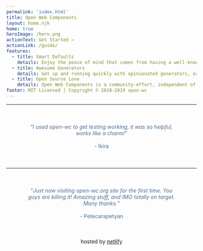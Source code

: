 ```yaml
---
permalink: 'index.html'
title: Open Web Components
layout: home.njk
home: true
heroImage: /hero.png
actionText: Get Started →
actionLink: /guide/
features:
  - title: Smart Defaults
    details: Enjoy the peace of mind that comes from having a well-known default solution for almost everything. From linting to testing to demos to publishing - have the full experience.
  - title: Awesome Generators
    details: Get up and running quickly with opinionated generators, or add recommended tools to existing projects. Our comprehensive fleet of generators have got you covered.
  - title: Open Source Love
    details: Open Web Components is a community-effort, independent of any framework or company. We use mostly open-source tools and services.
footer: MIT Licensed | Copyright © 2018-2019 open-wc
---
```


<hr>
<p align="center" style="margin: 50px; color: #4e6e8e;">
  <q><i>I used open-wc to get testing working, it was so helpful, works like a charm!</i></q>
  <br><br> - Ikira
</p>
<hr>
<p align="center" style="margin: 50px; color: #4e6e8e;">
  <q><i>Just now visiting open-wc.org site for the first time. You guys are killing it! Amazing stuff, and IMO totally on target. Many thanks.</i></q>
  <br><br> - Petecarapetyan
</p>
<p align="center">
  hosted by <a href="http://netlify.com/" rel="noopener" target="_blank">netlify</a>
</p>
